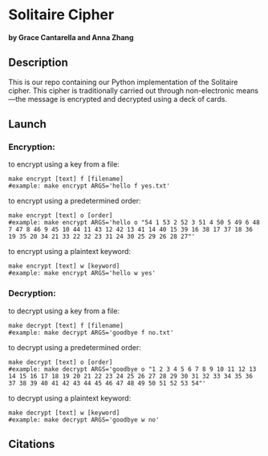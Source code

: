 # Solitaire Cipher
#### by Grace Cantarella and Anna Zhang

## Description
This is our repo containing our Python implementation of the Solitaire cipher. This cipher is traditionally carried out through non-electronic means—the message is encrypted and decrypted using a deck of cards.

## Launch

### Encryption:

to encrypt using a key from a file:
```
make encrypt [text] f [filename]
#example: make encrypt ARGS='hello f yes.txt'
```

to encrypt using a predetermined order:
```
make encrypt [text] o [order]
#example: make encrypt ARGS='hello o "54 1 53 2 52 3 51 4 50 5 49 6 48 7 47 8 46 9 45 10 44 11 43 12 42 13 41 14 40 15 39 16 38 17 37 18 36 19 35 20 34 21 33 22 32 23 31 24 30 25 29 26 28 27"'
```

to encrypt using a plaintext keyword:
```
make encrypt [text] w [keyword]
#example: make encrypt ARGS='hello w yes'
```

### Decryption:

to decrypt using a key from a file:
```
make decrypt [text] f [filename]
#example: make decrypt ARGS='goodbye f no.txt'
```

to decrypt using a predetermined order:
```
make decrypt [text] o [order]
#example: make decrypt ARGS='goodbye o "1 2 3 4 5 6 7 8 9 10 11 12 13 14 15 16 17 18 19 20 21 22 23 24 25 26 27 28 29 30 31 32 33 34 35 36 37 38 39 40 41 42 43 44 45 46 47 48 49 50 51 52 53 54"'
```

to decrypt using a plaintext keyword:
```
make decrypt [text] w [keyword]
#example: make decrypt ARGS='goodbye w no'
```

 ## Citations
